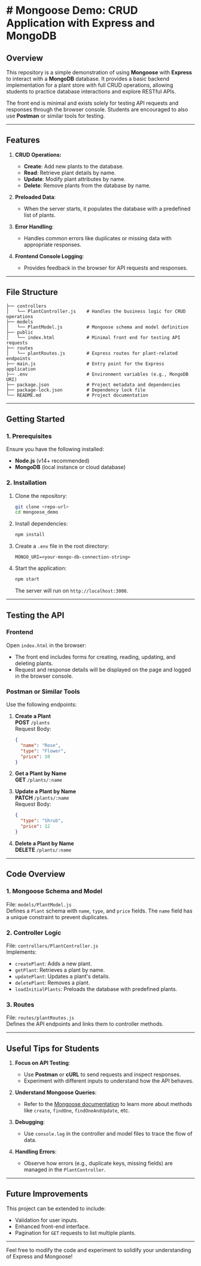 # # Mongoose Demo: CRUD Application with Express and MongoDB

## **Overview**

This repository is a simple demonstration of using **Mongoose** with **Express** to interact with a **MongoDB** database. It provides a basic backend implementation for a plant store with full CRUD operations, allowing students to practice database interactions and explore RESTful APIs.

The front end is minimal and exists solely for testing API requests and responses through the browser console. Students are encouraged to also use **Postman** or similar tools for testing.

---

## **Features**

1. **CRUD Operations:**
   - **Create**: Add new plants to the database.
   - **Read**: Retrieve plant details by name.
   - **Update**: Modify plant attributes by name.
   - **Delete**: Remove plants from the database by name.

2. **Preloaded Data**:
   - When the server starts, it populates the database with a predefined list of plants.

3. **Error Handling**:
   - Handles common errors like duplicates or missing data with appropriate responses.

4. **Frontend Console Logging**:
   - Provides feedback in the browser for API requests and responses.

---

## **File Structure**

```plaintext
├── controllers
│   └── PlantController.js    # Handles the business logic for CRUD operations
├── models
│   └── PlantModel.js         # Mongoose schema and model definition
├── public
│   └── index.html            # Minimal front end for testing API requests
├── routes
│   └── plantRoutes.js        # Express routes for plant-related endpoints
├── main.js                   # Entry point for the Express application
├── .env                      # Environment variables (e.g., MongoDB URI)
├── package.json              # Project metadata and dependencies
├── package-lock.json         # Dependency lock file
└── README.md                 # Project documentation
```

---

## **Getting Started**

### **1. Prerequisites**

Ensure you have the following installed:
- **Node.js** (v14+ recommended)
- **MongoDB** (local instance or cloud database)

### **2. Installation**

1. Clone the repository:
   ```bash
   git clone <repo-url>
   cd mongoose_demo
   ```

2. Install dependencies:
   ```bash
   npm install
   ```

3. Create a `.env` file in the root directory:
   ```plaintext
   MONGO_URI=<your-mongo-db-connection-string>
   ```

4. Start the application:
   ```bash
   npm start
   ```

   The server will run on `http://localhost:3000`.

---

## **Testing the API**

### **Frontend**
Open `index.html` in the browser:
- The front end includes forms for creating, reading, updating, and deleting plants.
- Request and response details will be displayed on the page and logged in the browser console.

### **Postman or Similar Tools**
Use the following endpoints:

1. **Create a Plant**  
   **POST** `/plants`  
   Request Body:
   ```json
   {
     "name": "Rose",
     "type": "Flower",
     "price": 10
   }
   ```

2. **Get a Plant by Name**  
   **GET** `/plants/:name`

3. **Update a Plant by Name**  
   **PATCH** `/plants/:name`  
   Request Body:
   ```json
   {
     "type": "Shrub",
     "price": 12
   }
   ```

4. **Delete a Plant by Name**  
   **DELETE** `/plants/:name`

---

## **Code Overview**

### **1. Mongoose Schema and Model**
File: `models/PlantModel.js`  
Defines a `Plant` schema with `name`, `type`, and `price` fields. The `name` field has a unique constraint to prevent duplicates.

### **2. Controller Logic**
File: `controllers/PlantController.js`  
Implements:
- `createPlant`: Adds a new plant.
- `getPlant`: Retrieves a plant by name.
- `updatePlant`: Updates a plant's details.
- `deletePlant`: Removes a plant.
- `loadInitialPlants`: Preloads the database with predefined plants.

### **3. Routes**
File: `routes/plantRoutes.js`  
Defines the API endpoints and links them to controller methods.

---

## **Useful Tips for Students**

1. **Focus on API Testing**:
   - Use **Postman** or **cURL** to send requests and inspect responses.
   - Experiment with different inputs to understand how the API behaves.

2. **Understand Mongoose Queries**:
   - Refer to the [Mongoose documentation](https://mongoosejs.com/docs/queries.html) to learn more about methods like `create`, `findOne`, `findOneAndUpdate`, etc.

3. **Debugging**:
   - Use `console.log` in the controller and model files to trace the flow of data.

4. **Handling Errors**:
   - Observe how errors (e.g., duplicate keys, missing fields) are managed in the `PlantController`.

---

## **Future Improvements**
This project can be extended to include:
- Validation for user inputs.
- Enhanced front-end interface.
- Pagination for `GET` requests to list multiple plants.

---

Feel free to modify the code and experiment to solidify your understanding of Express and Mongoose!
